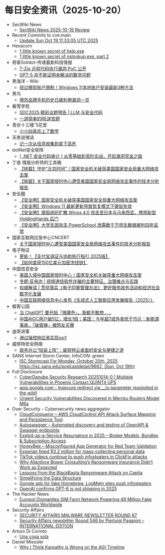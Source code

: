# 每日安全资讯（2025-10-20）

- SecWiki News
  - [SecWiki News 2025-10-19 Review](http://www.sec-wiki.com/?2025-10-19)
- Recent Commits to cve:main
  - [Update Sun Oct 19 11:33:05 UTC 2025](https://github.com/trickest/cve/commit/28412191c7daf76cbe33cb5ee2c1932bd327205b)
- Hexacorn
  - [1 little known secret of help.exe](https://www.hexacorn.com/blog/2025/10/19/1-little-known-secret-of-help-exe/)
  - [1 little known secret of nslookup.exe, part 2](https://www.hexacorn.com/blog/2025/10/19/1-little-known-secret-of-nslookup-exe-2/)
- 奇客Solidot–传递最新科技情报
  - [7-Zip 远程代码执行漏洞 PoC 公开](https://www.solidot.org/story?sid=82582)
  - [GPT-5 并不能证明未解决的数学问题](https://www.solidot.org/story?sid=82581)
- 黑海洋 - Wiki
  - [绕过微软账户限制！Windows 11本地账户安装最新3种方法](https://blog.upx8.com/4880)
- 黑鸟
  - [境外品牌手机历史已被利用漏洞一览](https://mp.weixin.qq.com/s?__biz=MzAxOTM1MDQ1NA==&mid=2451183064&idx=1&sn=fa229cb96d792d62e9da8659e8d957f6)
- 看雪学苑
  - [SDC2025 精彩议题预告 | LLM 与安全代码](https://mp.weixin.qq.com/s?__biz=MjM5NTc2MDYxMw==&mid=2458602168&idx=1&sn=85069bd0229cab44f259a7b819f3890f)
  - [一道简单的RE迷宫题](https://mp.weixin.qq.com/s?__biz=MjM5NTc2MDYxMw==&mid=2458602168&idx=2&sn=fc97ad3bbfd1fcb697f15859ee4d348d)
- 青衣十三楼飞花堂
  - [小小四喜欢上了数学](https://mp.weixin.qq.com/s?__biz=MzUzMjQyMDE3Ng==&mid=2247488715&idx=1&sn=fc214010e130b4ac448be6aefe8fa35a)
- 天黑说嘿话
  - [记一次从信息收集到拿下高危](https://mp.weixin.qq.com/s?__biz=MzI5NTQ5MTAzMA==&mid=2247484761&idx=1&sn=28d4d84748ea445971c398e7ceec6677)
- dotNet安全矩阵
  - [[ .NET 安全代码审计 ] 从零基础到高阶实战，开启漏洞赏金之路](https://mp.weixin.qq.com/s?__biz=MzUyOTc3NTQ5MA==&mid=2247500826&idx=1&sn=384e28799a8cb113e496fb1e14a07068)
- 丁爸 情报分析师的工具箱
  - [【转载】守护“北京时间”！国家安全机关破获美国国家安全局重大网络攻击案](https://mp.weixin.qq.com/s?__biz=MzI2MTE0NTE3Mw==&mid=2651152553&idx=1&sn=22e097f49620d4e61f2c60d7a54fb4b1)
  - [【转载】关于国家授时中心遭受美国国家安全局网络攻击事件的技术分析报告](https://mp.weixin.qq.com/s?__biz=MzI2MTE0NTE3Mw==&mid=2651152553&idx=2&sn=42f99f295fe8cb8c07b7aa80fb72edd4)
- 安全圈
  - [【安全圈】国家安全机关破获美国国家安全局重大网络攻击案](https://mp.weixin.qq.com/s?__biz=MzIzMzE4NDU1OQ==&mid=2652072291&idx=1&sn=e4517666c644c100ff5f018f20771b6b)
  - [【安全圈】Windows 11 最新更新导致恢复模式下键鼠失效](https://mp.weixin.qq.com/s?__biz=MzIzMzE4NDU1OQ==&mid=2652072291&idx=2&sn=43d7dcb1a770a36422f67b852aa42553)
  - [【安全圈】银狐组织扩散 Winos 4.0 攻击至日本与马来西亚，携带新型 HoldingHands 后门](https://mp.weixin.qq.com/s?__biz=MzIzMzE4NDU1OQ==&mid=2652072291&idx=3&sn=7b40deaad476d5d3d94f363b9f09d1a9)
  - [【安全圈】大学生因攻击 PowerSchool 泄露数千万师生数据被判四年监禁](https://mp.weixin.qq.com/s?__biz=MzIzMzE4NDU1OQ==&mid=2652072291&idx=4&sn=7071759ebcb303973afb7a296a66ffbe)
- 国家互联网应急中心CNCERT
  - [关于国家授时中心遭受美国国家安全局网络攻击事件的技术分析报告](https://mp.weixin.qq.com/s?__biz=MzIwNDk0MDgxMw==&mid=2247500738&idx=1&sn=15a3608cceb8f229a656a2743e66ef8b)
- 电子物证
  - [更新！【支付宝调证与协助执行指引 2025版】](https://mp.weixin.qq.com/s?__biz=MzAwNDcwMDgzMA==&mid=2651048656&idx=1&sn=fad9928cd525b60578d02795ff56f372)
  - [【如何查获150亿美元加密洗钱链】](https://mp.weixin.qq.com/s?__biz=MzAwNDcwMDgzMA==&mid=2651048656&idx=2&sn=00dd86dd94d2144b03e970c723f51eac)
- 中国信息安全
  - [美国入侵中国国家授时中心！国家安全机关破获重大网络攻击案](https://mp.weixin.qq.com/s?__biz=MzA5MzE5MDAzOA==&mid=2664251237&idx=1&sn=8dcbfe9030a057a504d6bdb828f2d86a)
  - [专题·反电诈 | 视频通信软件诈骗的主要特征、治理难点与实践](https://mp.weixin.qq.com/s?__biz=MzA5MzE5MDAzOA==&mid=2664251237&idx=2&sn=c668ad3d9080f1867c082a6091bd7ea2)
  - [权威解读 | 贯彻落实《电子印章管理办法》 更好服务政务活动和经济社会数字化发展](https://mp.weixin.qq.com/s?__biz=MzA5MzE5MDAzOA==&mid=2664251237&idx=3&sn=a5f27f636a4f17827b7baaed3ba2184e)
  - [中国互联网络信息中心发布《生成式人工智能应用发展报告（2025）》](https://mp.weixin.qq.com/s?__biz=MzA5MzE5MDAzOA==&mid=2664251237&idx=4&sn=996bffa7628b3ace5130e55d8bab5975)
- 极客公园
  - [当 ChatGPT 要开始「搞黄色」，我都不敢想......](https://mp.weixin.qq.com/s?__biz=MTMwNDMwODQ0MQ==&mid=2653088687&idx=1&sn=accf8e0c73ce9f0d0db38d5a9d3565bf)
  - [中国AIGC用户破5亿，增长1倍；美团：今年超7成外卖低于15元；新能源事故，「破窗锤」被网友买爆](https://mp.weixin.qq.com/s?__biz=MTMwNDMwODQ0MQ==&mid=2653088684&idx=1&sn=de91c6bc314252c4cd0bba18a2e19ef2)
- 迪哥讲事
  - [通过操控响应来实现ssrf](https://mp.weixin.qq.com/s?__biz=MzIzMTIzNTM0MA==&mid=2247498434&idx=1&sn=c1770705d8fc605513a09d38531e8afe)
- 威努特安全网络
  - [政务办公“轻装上阵”：威努特云桌面的安全与便捷之道](https://mp.weixin.qq.com/s?__biz=MzAwNTgyODU3NQ==&mid=2651136520&idx=1&sn=973d7c2c6b6427c2a4abeb8c5940fcb6)
- SANS Internet Storm Center, InfoCON: green
  - [ISC Stormcast For Monday, October 20th, 2025 https://isc.sans.edu/podcastdetail/9662, (Sun, Oct 19th)](https://isc.sans.edu/diary/rss/32382)
- Full Disclosure
  - [CyberDanube Security Research 20251014-0 | Multiple Vulnerabilities in Phoenix Contact QUINT4 UPS](https://seclists.org/fulldisclosure/2025/Oct/12)
  - [apis.google.com - Insecure redirect via __lu parameter	(exploited in the wild)](https://seclists.org/fulldisclosure/2025/Oct/11)
  - [Urgent Security Vulnerabilities Discovered in Mercku Routers Model M6a](https://seclists.org/fulldisclosure/2025/Oct/10)
- Over Security - Cybersecurity news aggregator
  - [CloudConqueror – AWS CloudControl API Attack Surface Mapping and Persistence Tool](https://www.darknet.org.uk/2025/10/cloudconqueror-aws-cloudcontrol-api-attack-surface-mapping-and-persistence-tool/)
  - [Autoswagger – Automated discovery and testing of OpenAPI & Swagger endpoints](https://www.darknet.org.uk/2025/10/autoswagger-automated-discovery-and-testing-of-openapi-swagger-endpoints/)
  - [Exploit-as-a-Service Resurgence in 2025 – Broker Models, Bundles & Subscription Access](https://www.darknet.org.uk/2025/10/exploit-as-a-service-resurgence-in-2025-broker-models-bundles-subscription-access/)
  - [HoneyBee – Misconfigured App Generator for Red Team Validation](https://www.darknet.org.uk/2025/10/honeybee-misconfigured-app-generator-for-red-team-validation/)
  - [Experian fined $3.2 million for mass-collecting personal data](https://www.bleepingcomputer.com/news/legal/experian-fined-32-million-for-mass-collecting-personal-data/)
  - [TikTok videos continue to push infostealers in ClickFix attacks](https://www.bleepingcomputer.com/news/security/tiktok-videos-continue-to-push-infostealers-in-clickfix-attacks/)
  - [Why Allardyce Bower Consulting’s Ransomware Insurance Didn’t Work as Expected](https://www.suspectfile.com/why-allardyce-bower-consultings-ransomware-insurance-didnt-work-as-expected/)
  - [Lessons from the BlackBasta Ransomware Attack on Capita](https://blog.bushidotoken.net/2025/10/lessons-from-blackbasta-ransomware.html)
  - [Simplifying the Data Structure](https://www.adainese.it/blog/2025/10/19/simplifying-the-data-structure/)
  - [Google ads for fake Homebrew, LogMeIn sites push infostealers](https://www.bleepingcomputer.com/news/security/google-ads-for-fake-homebrew-logmein-sites-push-infostealers/)
  - [OpenAI confirms GPT-6 is not shipping in 2025](https://www.bleepingcomputer.com/news/artificial-intelligence/openai-confirms-gpt-6-is-not-shipping-in-2025/)
- The Hacker News
  - [Europol Dismantles SIM Farm Network Powering 49 Million Fake Accounts Worldwide](https://thehackernews.com/2025/10/europol-dismantles-sim-farm-network.html)
- Security Affairs
  - [SECURITY AFFAIRS MALWARE NEWSLETTER ROUND 67](https://securityaffairs.com/183596/malware/security-affairs-malware-newsletter-round-67.html)
  - [Security Affairs newsletter Round 546 by Pierluigi Paganini – INTERNATIONAL EDITION](https://securityaffairs.com/183591/breaking-news/security-affairs-newsletter-round-546-by-pierluigi-paganini-international-edition.html)
- Arturo Di Corinto
  - [Una cosa sola](https://dicorinto.it/articoli/recensioni/una-cosa-sola/)
- Daniel Miessler
  - [Why I Think Karpathy is Wrong on the AGI Timeline](https://danielmiessler.com/blog/thoughts-on-karpathy-dwarkesh-podcast?utm_source=rss&utm_medium=feed&utm_campaign=website)

